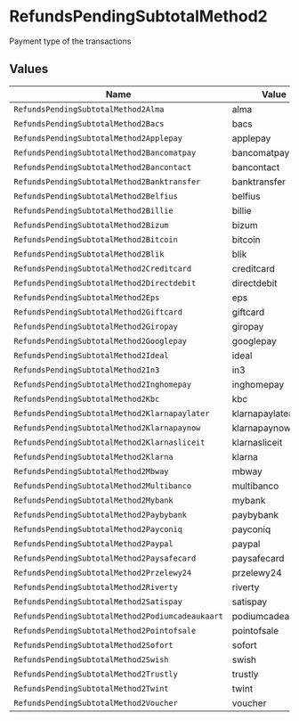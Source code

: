 # RefundsPendingSubtotalMethod2

Payment type of the transactions


## Values

| Name                                             | Value                                            |
| ------------------------------------------------ | ------------------------------------------------ |
| `RefundsPendingSubtotalMethod2Alma`              | alma                                             |
| `RefundsPendingSubtotalMethod2Bacs`              | bacs                                             |
| `RefundsPendingSubtotalMethod2Applepay`          | applepay                                         |
| `RefundsPendingSubtotalMethod2Bancomatpay`       | bancomatpay                                      |
| `RefundsPendingSubtotalMethod2Bancontact`        | bancontact                                       |
| `RefundsPendingSubtotalMethod2Banktransfer`      | banktransfer                                     |
| `RefundsPendingSubtotalMethod2Belfius`           | belfius                                          |
| `RefundsPendingSubtotalMethod2Billie`            | billie                                           |
| `RefundsPendingSubtotalMethod2Bizum`             | bizum                                            |
| `RefundsPendingSubtotalMethod2Bitcoin`           | bitcoin                                          |
| `RefundsPendingSubtotalMethod2Blik`              | blik                                             |
| `RefundsPendingSubtotalMethod2Creditcard`        | creditcard                                       |
| `RefundsPendingSubtotalMethod2Directdebit`       | directdebit                                      |
| `RefundsPendingSubtotalMethod2Eps`               | eps                                              |
| `RefundsPendingSubtotalMethod2Giftcard`          | giftcard                                         |
| `RefundsPendingSubtotalMethod2Giropay`           | giropay                                          |
| `RefundsPendingSubtotalMethod2Googlepay`         | googlepay                                        |
| `RefundsPendingSubtotalMethod2Ideal`             | ideal                                            |
| `RefundsPendingSubtotalMethod2In3`               | in3                                              |
| `RefundsPendingSubtotalMethod2Inghomepay`        | inghomepay                                       |
| `RefundsPendingSubtotalMethod2Kbc`               | kbc                                              |
| `RefundsPendingSubtotalMethod2Klarnapaylater`    | klarnapaylater                                   |
| `RefundsPendingSubtotalMethod2Klarnapaynow`      | klarnapaynow                                     |
| `RefundsPendingSubtotalMethod2Klarnasliceit`     | klarnasliceit                                    |
| `RefundsPendingSubtotalMethod2Klarna`            | klarna                                           |
| `RefundsPendingSubtotalMethod2Mbway`             | mbway                                            |
| `RefundsPendingSubtotalMethod2Multibanco`        | multibanco                                       |
| `RefundsPendingSubtotalMethod2Mybank`            | mybank                                           |
| `RefundsPendingSubtotalMethod2Paybybank`         | paybybank                                        |
| `RefundsPendingSubtotalMethod2Payconiq`          | payconiq                                         |
| `RefundsPendingSubtotalMethod2Paypal`            | paypal                                           |
| `RefundsPendingSubtotalMethod2Paysafecard`       | paysafecard                                      |
| `RefundsPendingSubtotalMethod2Przelewy24`        | przelewy24                                       |
| `RefundsPendingSubtotalMethod2Riverty`           | riverty                                          |
| `RefundsPendingSubtotalMethod2Satispay`          | satispay                                         |
| `RefundsPendingSubtotalMethod2Podiumcadeaukaart` | podiumcadeaukaart                                |
| `RefundsPendingSubtotalMethod2Pointofsale`       | pointofsale                                      |
| `RefundsPendingSubtotalMethod2Sofort`            | sofort                                           |
| `RefundsPendingSubtotalMethod2Swish`             | swish                                            |
| `RefundsPendingSubtotalMethod2Trustly`           | trustly                                          |
| `RefundsPendingSubtotalMethod2Twint`             | twint                                            |
| `RefundsPendingSubtotalMethod2Voucher`           | voucher                                          |